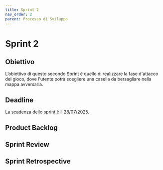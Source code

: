 ```yaml
---
title: Sprint 2
nav_order: 2
parent: Processo di Sviluppo
---
```


# Sprint 2

## Obiettivo
L’obiettivo di questo secondo Sprint è quello di realizzare la fase d'attacco del gioco, dove l'utente potrà scegliere 
una casella da bersagliare nella mappa avversaria.

## Deadline
La scadenza dello sprint è il 28/07/2025.

## Product Backlog

## Sprint Review

## Sprint Retrospective
